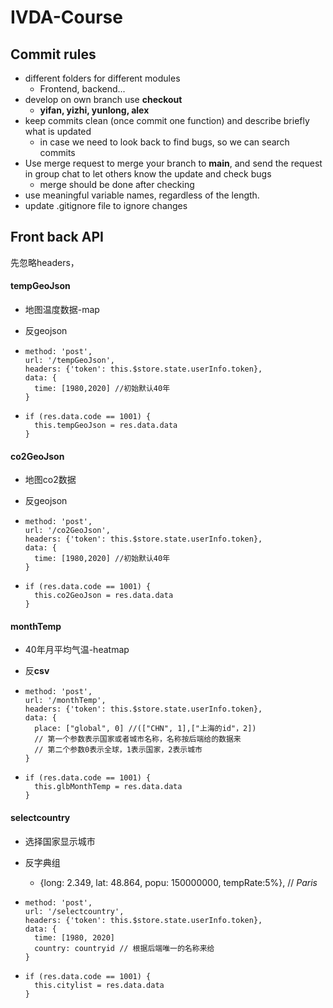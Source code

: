 # IVDA-Course

## Commit rules

- different folders for different modules
  - Frontend, backend...
- develop on own branch use **checkout**
  -  **yifan, yizhi, yunlong, alex**
- keep commits clean (once commit one function) and describe briefly what is updated
  - in case we need to look back to find bugs, so we can search commits
- Use merge request to merge your branch to **main**, and send the request  in group chat to let others know the update and check bugs
  - merge should be done after checking
- use meaningful variable names, regardless of the length.
- update .gitignore file to ignore changes

## Front back API

先忽略headers，

#### tempGeoJson

- 地图温度数据-map

- 反geojson

- ```vue
  method: 'post',
  url: '/tempGeoJson',
  headers: {'token': this.$store.state.userInfo.token},
  data: {
  	time: [1980,2020] //初始默认40年
  }
  ```
  
- ```vue
  if (res.data.code == 1001) {
    this.tempGeoJson = res.data.data
  }
  ```

#### co2GeoJson

- 地图co2数据

- 反geojson

- ```vue
  method: 'post',
  url: '/co2GeoJson',
  headers: {'token': this.$store.state.userInfo.token},
  data: {
  	time: [1980,2020] //初始默认40年
  }
  ```

- ```vue
  if (res.data.code == 1001) {
    this.co2GeoJson = res.data.data
  }
  ```

#### monthTemp

- 40年月平均气温-heatmap
- 反**csv**

- ```vue
  method: 'post',
  url: '/monthTemp',
  headers: {'token': this.$store.state.userInfo.token},
  data: {
  	place: ["global", 0] //(["CHN", 1],["上海的id"，2])
  	// 第一个参数表示国家或者城市名称，名称按后端给的数据来
  	// 第二个参数0表示全球，1表示国家，2表示城市
  }
  ```
  
- ```vue
  if (res.data.code == 1001) {
    this.glbMonthTemp = res.data.data
  }
  ```
#### selectcountry

- 选择国家显示城市

- 反字典组

  - {long: 2.349, lat: 48.864, popu: 150000000, tempRate:5%}, // *Paris*

- ```vue
  method: 'post',
  url: '/selectcountry',
  headers: {'token': this.$store.state.userInfo.token},
  data: {
  	time: [1980, 2020]
  	country: countryid // 根据后端唯一的名称来给
  }
  ```

- ```vue
  if (res.data.code == 1001) {
    this.citylist = res.data.data
  }
  ```
